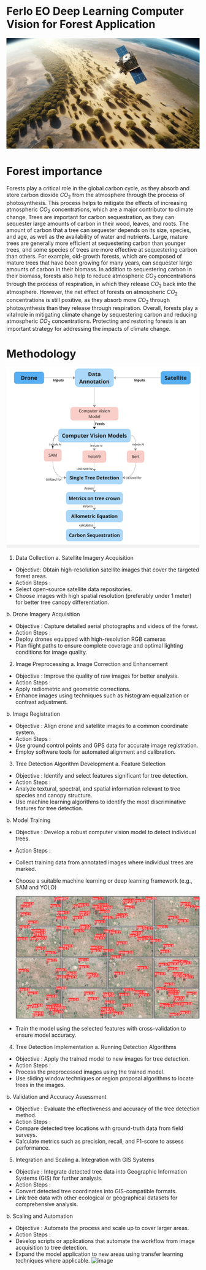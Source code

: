 # Ferlo EO Deep Learning Computer Vision for Forest Application 

![FERLO FOREST VISION](https://github.com/mmbaye/Counting-tree/blob/main/images/FerloForestVision.jpeg)

# Forest importance
Forests play a critical role in the global carbon cycle, as they absorb and store carbon dioxide $CO_2$ from the atmosphere through the process of photosynthesis. This process helps to mitigate the effects of increasing atmospheric $CO_2$  concentrations, which are a major contributor to climate change. Trees are important for carbon sequestration, as they can sequester large amounts of carbon in their wood, leaves, and roots. The amount of carbon that a tree can sequester depends on its size, species, and age, as well as the availability of water and nutrients. Large, mature trees are generally more efficient at sequestering carbon than younger trees, and some species of trees are more effective at sequestering carbon than others. For example, old-growth forests, which are composed of mature trees that have been growing for many years, can sequester large amounts of carbon in their biomass. In addition to sequestering carbon in their biomass, forests also help to reduce atmospheric $CO_2$  concentrations through the process of respiration, in which they release $CO_2$ back into the atmosphere. However, the net effect of forests on atmospheric $CO_2$  concentrations is still positive, as they absorb more $CO_2$ through photosynthesis than they release through respiration. Overall, forests play a vital role in mitigating climate change by sequestering carbon and reducing atmospheric $CO_2$  concentrations. Protecting and restoring forests is an important strategy for addressing the impacts of climate change.

# Methodology 

![](https://github.com/mmbaye/Counting-tree/blob/main/images/methodology.jpg)

 1. Data Collection
  a. Satellite Imagery Acquisition
-  Objective: Obtain high-resolution satellite images that cover the targeted forest areas.
-  Action Steps :
  - Select open-source satellite data repositories.
  - Choose images with high spatial resolution (preferably under 1 meter) for better tree canopy differentiation.

  b. Drone Imagery Acquisition
-  Objective : Capture detailed aerial photographs and videos of the forest.
-  Action Steps :
  - Deploy drones equipped with high-resolution  RGB cameras 
  - Plan flight paths to ensure complete coverage and optimal lighting conditions for image quality.

 2. Image Preprocessing
  a. Image Correction and Enhancement
-  Objective : Improve the quality of raw images for better analysis.
-  Action Steps :
  - Apply radiometric and geometric corrections.
  - Enhance images using techniques such as histogram equalization or contrast adjustment.

  b. Image Registration
-  Objective : Align drone and satellite images to a common coordinate system.
-  Action Steps :
  - Use ground control points and GPS data for accurate image registration.
  - Employ software tools for automated alignment and calibration.

 3. Tree Detection Algorithm Development
  a. Feature Selection
-  Objective : Identify and select features significant for tree detection.
-  Action Steps :
  - Analyze textural, spectral, and spatial information relevant to tree species and canopy structure.
  - Use machine learning algorithms to identify the most discriminative features for tree detection.

  b. Model Training
-  Objective : Develop a robust computer vision model to detect individual trees.
-  Action Steps :
  - Collect training data from annotated images where individual trees are marked.
  - Choose a suitable machine learning or deep learning framework (e.g., SAM  and YOLO)

    ![](https://github.com/mmbaye/Counting-tree/blob/main/training%20/val_batch0_pred.jpg)


- Train the model using the selected features with cross-validation to ensure model accuracy.

 4. Tree Detection Implementation
  a. Running Detection Algorithms
-  Objective : Apply the trained model to new images for tree detection.
-  Action Steps :
  - Process the preprocessed images using the trained model.
  - Use sliding window techniques or region proposal algorithms to locate trees in the images.

  b. Validation and Accuracy Assessment
-  Objective : Evaluate the effectiveness and accuracy of the tree detection method.
-  Action Steps :
  - Compare detected tree locations with ground-truth data from field surveys.
  - Calculate metrics such as precision, recall, and F1-score to assess performance.

 5. Integration and Scaling
  a. Integration with GIS Systems
-  Objective : Integrate detected tree data into Geographic Information Systems (GIS) for further analysis.
-  Action Steps :
  - Convert detected tree coordinates into GIS-compatible formats.
  - Link tree data with other ecological or geographical datasets for comprehensive analysis.

  b. Scaling and Automation
-  Objective : Automate the process and scale up to cover larger areas.
-  Action Steps :
  - Develop scripts or applications that automate the workflow from image acquisition to tree detection.
  - Expand the model application to new areas using transfer learning techniques where applicable.
![image](https://github.com/mmbaye/Counting-tree/assets/10470281/64e31285-164e-4f18-8222-54a861c88b03)

